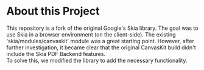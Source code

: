 # About this Project

This repository is a fork of the original Google's Skia library.
The goal was to use Skia in a browser environment (on the client-side). The existing 'skia/modules/canvaskit' module was a great starting point. However, after further investigation, it became clear that the original CanvasKit build didn't include the Skia PDF Backend features.
<br>
To solve this, we modified the library to add the necessary functionality.